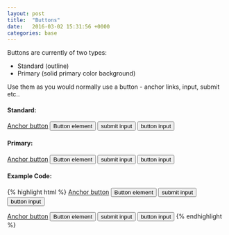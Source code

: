 ```yaml
---
layout: post
title:  "Buttons"
date:   2016-03-02 15:31:56 +0000
categories: base
---
```


<div class="rowcolumn">
    <p>Buttons are currently of two types:</p>
    <ul>
        <li>Standard (outline)</li>
        <li>Primary (solid primary color background)</li>
    </ul>
    <p>Use them as you would normally use a button - anchor links, input, submit etc..</p>
</div>

<div class="rowcolumn">
    <h4>Standard:</h4>
    <a class="button" href="#">Anchor button</a>
    <button>Button element</button>
    <input type="submit" value="submit input">
    <input type="button" value="button input">
</div>

<div class="rowcolumn">
    <h4>Primary:</h4>
    <a class="button button-primary" href="#">Anchor button</a>
    <button class="button-primary">Button element</button>
    <input class="button-primary" type="submit" value="submit input">
    <input class="button-primary" type="button" value="button input">
</div>


<div class="rowcolumn">
<h4>Example Code:</h4>
{% highlight html %}
<!-- Outline Buttons: -->
<a class="button" href="#">Anchor button</a>
<button>Button element</button>
<input type="submit" value="submit input">
<input type="button" value="button input">

<!-- Primary Buttons: -->
<a class="button button-primary" href="#">Anchor button</a>
<button class="button-primary">Button element</button>
<input class="button-primary" type="submit" value="submit input">
<input class="button-primary" type="button" value="button input">
{% endhighlight %}
</div>